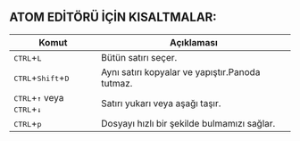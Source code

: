 ## ATOM EDİTÖRÜ İÇİN KISALTMALAR:

Komut | Açıklaması
------------ | -------------
<kbd>CTRL</kbd>+<kbd>L</kbd>| Bütün satırı seçer.
<kbd>CTRL</kbd>+<kbd>Shift</kbd>+<kbd>D</kbd> | Aynı satırı kopyalar ve yapıştır.Panoda tutmaz.
<kbd>CTRL</kbd>+<kbd>&uarr;</kbd>  veya <kbd>CTRL</kbd>+<kbd>&darr;</kbd>  |Satırı yukarı veya aşağı taşır.
<kbd>CTRL</kbd>+<kbd>p</kbd>  | Dosyayı hızlı bir şekilde bulmamızı sağlar.
